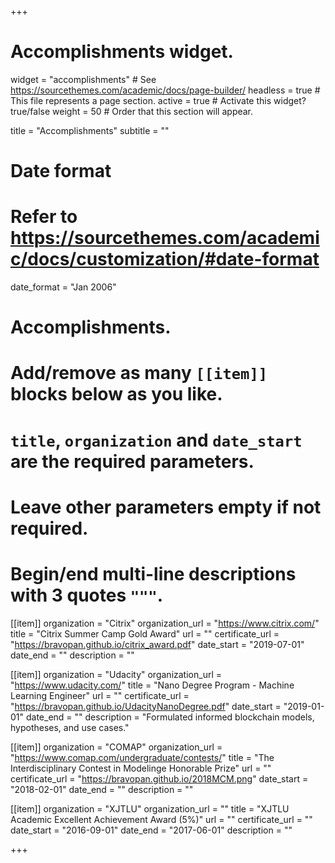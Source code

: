 +++
# Accomplishments widget.
widget = "accomplishments"  # See https://sourcethemes.com/academic/docs/page-builder/
headless = true  # This file represents a page section.
active = true  # Activate this widget? true/false
weight = 50  # Order that this section will appear.

title = "Accomplish&shy;ments"
subtitle = ""

# Date format
#   Refer to https://sourcethemes.com/academic/docs/customization/#date-format
date_format = "Jan 2006"

# Accomplishments.
#   Add/remove as many `[[item]]` blocks below as you like.
#   `title`, `organization` and `date_start` are the required parameters.
#   Leave other parameters empty if not required.
#   Begin/end multi-line descriptions with 3 quotes `"""`.



[[item]]
  organization = "Citrix"
  organization_url = "https://www.citrix.com/"
  title = "Citrix Summer Camp Gold Award"
  url = ""
  certificate_url = "https://bravopan.github.io/citrix_award.pdf"
  date_start = "2019-07-01"
  date_end = ""
  description = ""

[[item]]
  organization = "Udacity"
  organization_url = "https://www.udacity.com/"
  title = "Nano Degree Program - Machine Learning Engineer"
  url = ""
  certificate_url = "https://bravopan.github.io/UdacityNanoDegree.pdf"
  date_start = "2019-01-01"
  date_end = ""
  description = "Formulated informed blockchain models, hypotheses, and use cases."

[[item]]
  organization = "COMAP"
  organization_url = "https://www.comap.com/undergraduate/contests/"
  title = "The Interdisciplinary Contest in Modelinge Honorable Prize"
  url = ""
  certificate_url = "https://bravopan.github.io/2018MCM.png"
  date_start = "2018-02-01"
  date_end = ""
  description = ""

[[item]]
    organization = "XJTLU"
    organization_url = ""
    title = "XJTLU Academic Excellent Achievement Award (5%)"
    url = ""
    certificate_url = ""
    date_start = "2016-09-01"
    date_end = "2017-06-01"
    description = ""

+++
